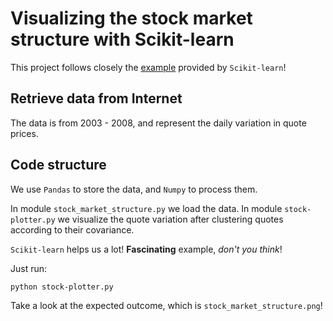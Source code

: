 # Visualizing the stock market structure with Scikit-learn

This project follows closely the [example](https://scikit-learn.org/stable/auto_examples/applications/plot_stock_market.html#sphx-glr-auto-examples-applications-plot-stock-market-py) provided by `Scikit-learn`!

## Retrieve data from Internet

The data is from 2003 - 2008, and represent the daily variation in quote prices.

## Code structure

We use `Pandas` to store the data, and `Numpy` to process them.

In module `stock_market_structure.py` we load the data.
In module `stock-plotter.py` we visualize the quote variation after clustering quotes according to their covariance.

`Scikit-learn` helps us a lot!
**Fascinating** example, _don't you think_!

Just run:
~~~
python stock-plotter.py
~~~

Take a look at the expected outcome, which is `stock_market_structure.png`!